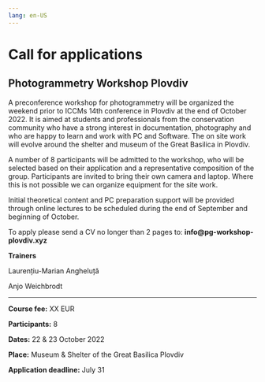 ```yaml
---
lang: en-US
---
```


# Call for applications
## Photogrammetry Workshop Plovdiv

A preconference workshop for photogrammetry will be organized the weekend prior to ICCMs 14th conference in Plovdiv at the end of October 2022. It is aimed at students and professionals from the conservation community who have a strong interest in documentation, photography and who are happy to learn and work with PC and Software. The on site work will evolve around the shelter and museum of the Great Basilica in Plovdiv.

A number of 8 participants will be admitted to the workshop, who will be selected based on their application and a representative composition of the group. Participants are invited to bring their own camera and laptop. Where this is not possible we can organize equipment for the site work.

Initial theoretical content and PC preparation support will be provided through online lectures to be scheduled during the end of September and beginning of October.

To apply please send a CV no longer than 2 pages to:
__info@pg-workshop-plovdiv.xyz__


**Trainers**

Laurențiu-Marian Angheluță

Anjo Weichbrodt

---

**Course fee:** XX EUR

**Participants:** 8

**Dates:** 22 & 23 October 2022

**Place:** Museum & Shelter of the Great Basilica Plovdiv

**Application deadline:** July 31
